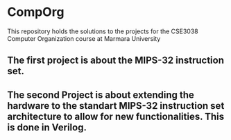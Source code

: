 # CompOrg
This repository holds the solutions to the projects for the CSE3038 Computer Organization course at Marmara University

<h2>The first project is about the MIPS-32 instruction set.</h2>

<h2>The second Project is about extending the hardware to the standart MIPS-32 instruction set architecture to allow for new functionalities. This is done in Verilog.</h2>
